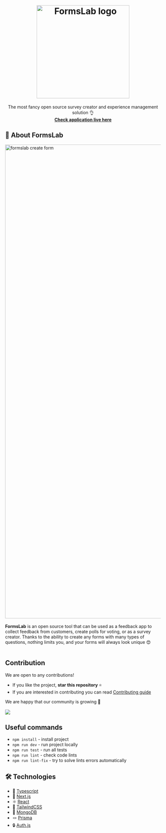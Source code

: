<h1 align="center">
<img src="https://github.com/Ryczko/FormsLab/assets/51440879/6c899f04-b6c0-4bb8-8b86-42e576acc9ed" alt="FormsLab logo" width="300"/>
</h1>

<p align="center">The most fancy open source survey creator and experience management solution 👌 </br>
<strong><a href="https://formslab.vercel.app">Check application live here</a></strong>
</p>

## 🌟 About FormsLab

<img width="1527" alt="formslab create form" src="https://github.com/Ryczko/FormsLab/assets/51440879/7a7ff113-f15b-4f1f-b794-8b13900be64c">
 </br> </br>
<strong>FormsLab</strong> is an open source tool that can be used as a feedback app to collect feedback from customers, create polls for voting, or as a survey creator. Thanks to the ability to create any forms with many types of questions, nothing limits you, and your forms will always look unique 😍
 </br> </br>

## Contribution

We are open to any contributions!

- If you like the project, <strong>star this repository </strong> ⭐
- If you are interested in contributing you can read [Contributing guide](https://github.com/Ryczko/FormsLab/blob/dev/CONTRIBUTING.md)

We are happy that our community is growing 👏 </br> </br>
<a href="https://github.com/Ryczko/FormsLab/graphs/contributors">
<img src="https://contrib.rocks/image?repo=Ryczko/FormsLab" />
</a>

## Useful commands

- `npm install` - install project
- `npm run dev` - run project locally
- `npm run test` - run all tests
- `npm run lint` - check code lints
- `npm run lint-fix` - try to solve lints errors automatically

## :hammer_and_wrench: Technologies

- 💙 [Typescript](https://www.typescriptlang.org/)
- 🚀 [Next.js](https://nextjs.org/)
- ⚛️ [React](https://reactjs.org/)
- 🎨 [TailwindCSS](https://tailwindcss.com)
- 🌿 [MongoDB](https://www.mongodb.com/)
- 🪢 [Prisma](https://prisma.io/)
- 🔒 [Auth.js](https://authjs.dev/)
